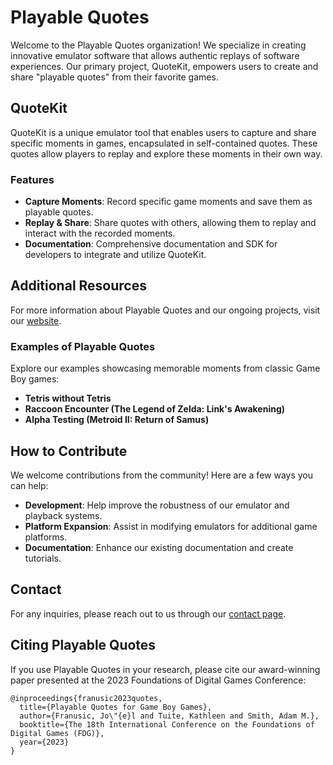 # Playable Quotes

Welcome to the Playable Quotes organization! We specialize in creating innovative emulator software that allows authentic replays of software experiences. Our primary project, QuoteKit, empowers users to create and share "playable quotes" from their favorite games.

## QuoteKit

QuoteKit is a unique emulator tool that enables users to capture and share specific moments in games, encapsulated in self-contained quotes. These quotes allow players to replay and explore these moments in their own way.

### Features
- **Capture Moments**: Record specific game moments and save them as playable quotes.
- **Replay & Share**: Share quotes with others, allowing them to replay and interact with the recorded moments.
- **Documentation**: Comprehensive documentation and SDK for developers to integrate and utilize QuoteKit.

## Additional Resources

For more information about Playable Quotes and our ongoing projects, visit our [website](https://tenmile.quote.games/).

### Examples of Playable Quotes
Explore our examples showcasing memorable moments from classic Game Boy games:
- **Tetris without Tetris**
- **Raccoon Encounter (The Legend of Zelda: Link's Awakening)**
- **Alpha Testing (Metroid II: Return of Samus)**

## How to Contribute

We welcome contributions from the community! Here are a few ways you can help:
- **Development**: Help improve the robustness of our emulator and playback systems.
- **Platform Expansion**: Assist in modifying emulators for additional game platforms.
- **Documentation**: Enhance our existing documentation and create tutorials.

## Contact

For any inquiries, please reach out to us through our [contact page](https://tenmile.quote.games/#contact).

## Citing Playable Quotes

If you use Playable Quotes in your research, please cite our award-winning paper presented at the 2023 Foundations of Digital Games Conference:

```plaintext
@inproceedings{franusic2023quotes,
  title={Playable Quotes for Game Boy Games},
  author={Franusic, Jo\"{e}l and Tuite, Kathleen and Smith, Adam M.},
  booktitle={The 18th International Conference on the Foundations of Digital Games (FDG)},
  year={2023}
}
